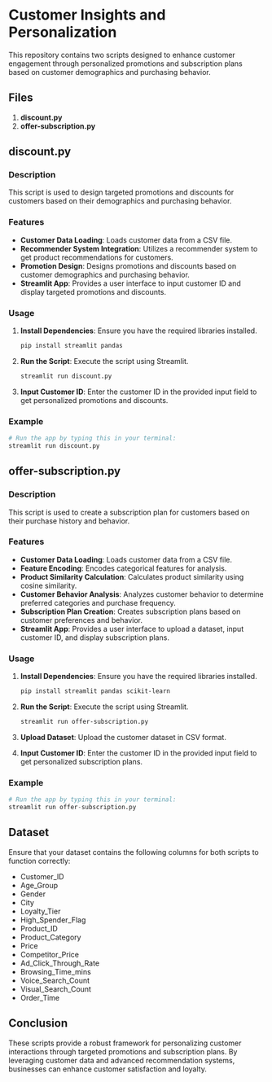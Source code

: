 # Customer Insights and Personalization

This repository contains two scripts designed to enhance customer engagement through personalized promotions and subscription plans based on customer demographics and purchasing behavior.

## Files

1. **discount.py**
2. **offer-subscription.py**

## discount.py

### Description

This script is used to design targeted promotions and discounts for customers based on their demographics and purchasing behavior.

### Features

- **Customer Data Loading**: Loads customer data from a CSV file.
- **Recommender System Integration**: Utilizes a recommender system to get product recommendations for customers.
- **Promotion Design**: Designs promotions and discounts based on customer demographics and purchasing behavior.
- **Streamlit App**: Provides a user interface to input customer ID and display targeted promotions and discounts.

### Usage

1. **Install Dependencies**: Ensure you have the required libraries installed.
    ```bash
    pip install streamlit pandas
    ```

2. **Run the Script**: Execute the script using Streamlit.
    ```bash
    streamlit run discount.py
    ```

3. **Input Customer ID**: Enter the customer ID in the provided input field to get personalized promotions and discounts.

### Example

```python
# Run the app by typing this in your terminal:
streamlit run discount.py
```

## offer-subscription.py

### Description

This script is used to create a subscription plan for customers based on their purchase history and behavior.

### Features

- **Customer Data Loading**: Loads customer data from a CSV file.
- **Feature Encoding**: Encodes categorical features for analysis.
- **Product Similarity Calculation**: Calculates product similarity using cosine similarity.
- **Customer Behavior Analysis**: Analyzes customer behavior to determine preferred categories and purchase frequency.
- **Subscription Plan Creation**: Creates subscription plans based on customer preferences and behavior.
- **Streamlit App**: Provides a user interface to upload a dataset, input customer ID, and display subscription plans.

### Usage

1. **Install Dependencies**: Ensure you have the required libraries installed.
    ```bash
    pip install streamlit pandas scikit-learn
    ```

2. **Run the Script**: Execute the script using Streamlit.
    ```bash
    streamlit run offer-subscription.py
    ```

3. **Upload Dataset**: Upload the customer dataset in CSV format.
4. **Input Customer ID**: Enter the customer ID in the provided input field to get personalized subscription plans.

### Example

```python
# Run the app by typing this in your terminal:
streamlit run offer-subscription.py
```

## Dataset

Ensure that your dataset contains the following columns for both scripts to function correctly:

- Customer_ID
- Age_Group
- Gender
- City
- Loyalty_Tier
- High_Spender_Flag
- Product_ID
- Product_Category
- Price
- Competitor_Price
- Ad_Click_Through_Rate
- Browsing_Time_mins
- Voice_Search_Count
- Visual_Search_Count
- Order_Time

## Conclusion

These scripts provide a robust framework for personalizing customer interactions through targeted promotions and subscription plans. By leveraging customer data and advanced recommendation systems, businesses can enhance customer satisfaction and loyalty.
